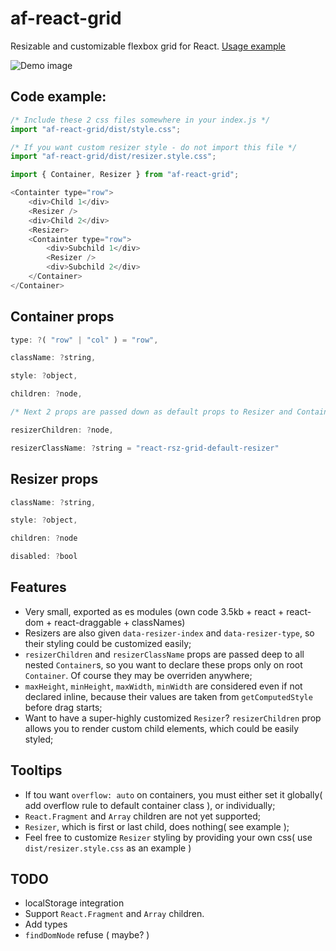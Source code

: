 # af-react-grid
Resizable and customizable flexbox grid for React.
[Usage example](https://nowaalex.github.io/af-react-grid/example_dist)

![Demo image](https://i.postimg.cc/8z2tj91T/aaa.gif)

## Code example: 
```javascript
/* Include these 2 css files somewhere in your index.js */
import "af-react-grid/dist/style.css";

/* If you want custom resizer style - do not import this file */
import "af-react-grid/dist/resizer.style.css";

import { Container, Resizer } from "af-react-grid";

<Containter type="row">
    <div>Child 1</div>
    <Resizer />
    <div>Child 2</div>
    <Resizer>
    <Containter type="row">
        <div>Subchild 1</div>
        <Resizer />
        <div>Subchild 2</div>
    </Container>
</Container>
```

## Container props
```javascript
type: ?( "row" | "col" ) = "row",

className: ?string,

style: ?object,

children: ?node,

/* Next 2 props are passed down as default props to Resizer and Container children*/

resizerChildren: ?node,

resizerClassName: ?string = "react-rsz-grid-default-resizer"

```

## Resizer props
```javascript
className: ?string,

style: ?object,

children: ?node

disabled: ?bool

```

## Features
* Very small, exported as es modules (own code 3.5kb + react + react-dom + react-draggable + classNames)
* Resizers are also given `data-resizer-index` and `data-resizer-type`, so their styling could be customized easily;
* `resizerChildren` and `resizerClassName` props are passed deep to all nested `Container`s, so you want to declare these props only on root `Container`. Of course they may be overriden anywhere;
* `maxHeight`, `minHeight`, `maxWidth`, `minWidth` are considered even if not declared inline, because their values are taken from `getComputedStyle` before drag starts;
* Want to have a super-highly customized `Resizer`? `resizerChildren` prop allows you to render custom child elements, which could be easily styled;


## Tooltips
* If tou want `overflow: auto` on containers, you must either set it globally( add overflow rule to default container class ), or individually;
* `React.Fragment` and `Array` children are not yet supported;
* `Resizer`, which is first or last child, does nothing( see example );
* Feel free to customize `Resizer` styling by providing your own css( use `dist/resizer.style.css` as an example )

## TODO
* localStorage integration
* Support `React.Fragment` and `Array` children.
* Add types
* `findDomNode` refuse ( maybe? ) 
